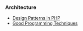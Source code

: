 ### Architecture
- [Design Patterns in PHP](https://designpatternsphp.readthedocs.io/en/latest/README.html)
- [Good Programming Techniques](https://stackoverflow.com/users/138475/pascal-martin)
